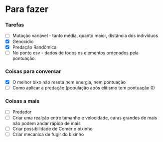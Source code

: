  # Para fazer
 ### Tarefas
 - [ ] Mutação variável - tanto média, quanto maior, distância dos indivíduos 
 - [x] Genocídio
 - [x] Predação Randômica
 - [ ] No ponto csv - dados de todos os elementos ordenados pela pontuação.

 ### Coisas para conversar
 - [x] O melhor bixo não reseta nem energia, nem pontuação
 - [ ] Como aplicar a predação (população após elitismo tem pontuação 0) 

 ### Coisas a mais
 - [ ] Predador
 - [ ] Criar uma realção entre tamanho e velocidade, caras grandes de mais não podem andar rápido de mais 
 - [ ] Criar possibilidade de Comer o bixinho
 - [ ] Criar mecanica de fugir do bixinho
